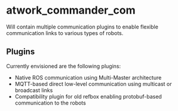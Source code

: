 # atwork_commander_com

Will contain multiple communication plugins to enable flexible communication
links to various types of robots.

## Plugins

Currently envisioned are the following plugins:

- Native ROS communication using Multi-Master architecture
- MQTT-based direct low-level communication using multicast or broadcast links
- Compatibility plugin for old refbox enabling protobuf-based communication to the robots
